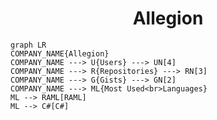 <h1 align="center">Allegion</h1>

```mermaid
graph LR
COMPANY_NAME{Allegion}
COMPANY_NAME ---> U{Users} ---> UN[4]
COMPANY_NAME ---> R{Repositories} ---> RN[3]
COMPANY_NAME ---> G{Gists} ---> GN[2]
COMPANY_NAME ---> ML{Most Used<br>Languages}
ML --> RAML[RAML]
ML --> C#[C#]
```
